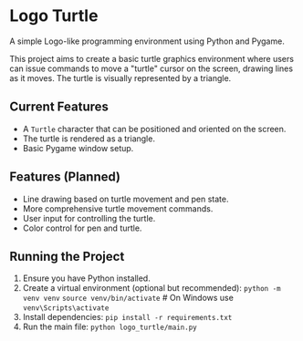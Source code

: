 # Logo Turtle

A simple Logo-like programming environment using Python and Pygame.

This project aims to create a basic turtle graphics environment where users can issue commands to move a "turtle" cursor on the screen, drawing lines as it moves. The turtle is visually represented by a triangle.

## Current Features
- A `Turtle` character that can be positioned and oriented on the screen.
- The turtle is rendered as a triangle.
- Basic Pygame window setup.

## Features (Planned)
- Line drawing based on turtle movement and pen state.
- More comprehensive turtle movement commands.
- User input for controlling the turtle.
- Color control for pen and turtle.

## Running the Project

1. Ensure you have Python installed.
2. Create a virtual environment (optional but recommended):
   `python -m venv venv`
   `source venv/bin/activate`  # On Windows use `venv\Scripts\activate`
3. Install dependencies: `pip install -r requirements.txt`
4. Run the main file: `python logo_turtle/main.py`
